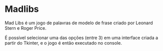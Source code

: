 # Madlibs

Mad Libs é um jogo de palavras de modelo de frase criado por Leonard Stern e Roger Price.

É possível selecionar uma das opções (entre 3) em uma interface criada a partir do Tkinter, e o jogo é então executado no console.
